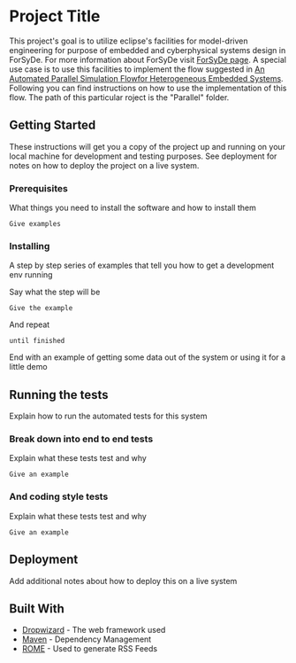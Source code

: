 # Project Title

This project's goal is to utilize eclipse's facilities for model-driven engineering for purpose of embedded and cyberphysical systems design in ForSyDe. For more information about ForSyDe visit [ForSyDe page](https://forsyde.github.io/). A special use case is to use this facilities to implement the flow suggested in [An Automated Parallel Simulation Flowfor Heterogeneous Embedded Systems](https://www.google.com/url?sa=t&rct=j&q=&esrc=s&source=web&cd=1&cad=rja&uact=8&ved=2ahUKEwiHv6Kw6anhAhUvwlkKHeWaCP0QFjAAegQIAhAB&url=https%3A%2F%2Fieeexplore.ieee.org%2Fdocument%2F6513466%2F&usg=AOvVaw0yxEJfLf9Yi1igUNDDELRv). Following you can find instructions on how to use the implementation of this flow. The path of this particular roject is the "Parallel" folder.

## Getting Started

These instructions will get you a copy of the project up and running on your local machine for development and testing purposes. See deployment for notes on how to deploy the project on a live system.

### Prerequisites

What things you need to install the software and how to install them

```
Give examples
```

### Installing

A step by step series of examples that tell you how to get a development env running

Say what the step will be

```
Give the example
```

And repeat

```
until finished
```

End with an example of getting some data out of the system or using it for a little demo

## Running the tests

Explain how to run the automated tests for this system

### Break down into end to end tests

Explain what these tests test and why

```
Give an example
```

### And coding style tests

Explain what these tests test and why

```
Give an example
```

## Deployment

Add additional notes about how to deploy this on a live system

## Built With

* [Dropwizard](http://www.dropwizard.io/1.0.2/docs/) - The web framework used
* [Maven](https://maven.apache.org/) - Dependency Management
* [ROME](https://rometools.github.io/rome/) - Used to generate RSS Feeds

